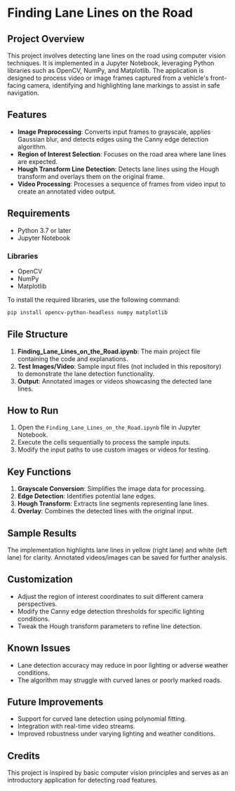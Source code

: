 # Finding Lane Lines on the Road

## Project Overview
This project involves detecting lane lines on the road using computer vision techniques. It is implemented in a Jupyter Notebook, leveraging Python libraries such as OpenCV, NumPy, and Matplotlib. The application is designed to process video or image frames captured from a vehicle's front-facing camera, identifying and highlighting lane markings to assist in safe navigation.

## Features
- **Image Preprocessing**: Converts input frames to grayscale, applies Gaussian blur, and detects edges using the Canny edge detection algorithm.
- **Region of Interest Selection**: Focuses on the road area where lane lines are expected.
- **Hough Transform Line Detection**: Detects lane lines using the Hough transform and overlays them on the original frame.
- **Video Processing**: Processes a sequence of frames from video input to create an annotated video output.

## Requirements
- Python 3.7 or later
- Jupyter Notebook

### Libraries
- OpenCV
- NumPy
- Matplotlib

To install the required libraries, use the following command:
```bash
pip install opencv-python-headless numpy matplotlib
```

## File Structure
1. **Finding_Lane_Lines_on_the_Road.ipynb**: The main project file containing the code and explanations.
2. **Test Images/Video**: Sample input files (not included in this repository) to demonstrate the lane detection functionality.
3. **Output**: Annotated images or videos showcasing the detected lane lines.

## How to Run
1. Open the `Finding_Lane_Lines_on_the_Road.ipynb` file in Jupyter Notebook.
2. Execute the cells sequentially to process the sample inputs.
3. Modify the input paths to use custom images or videos for testing.

## Key Functions
1. **Grayscale Conversion**: Simplifies the image data for processing.
2. **Edge Detection**: Identifies potential lane edges.
3. **Hough Transform**: Extracts line segments representing lane lines.
4. **Overlay**: Combines the detected lines with the original input.

## Sample Results
The implementation highlights lane lines in yellow (right lane) and white (left lane) for clarity. Annotated videos/images can be saved for further analysis.

## Customization
- Adjust the region of interest coordinates to suit different camera perspectives.
- Modify the Canny edge detection thresholds for specific lighting conditions.
- Tweak the Hough transform parameters to refine line detection.

## Known Issues
- Lane detection accuracy may reduce in poor lighting or adverse weather conditions.
- The algorithm may struggle with curved lanes or poorly marked roads.

## Future Improvements
- Support for curved lane detection using polynomial fitting.
- Integration with real-time video streams.
- Improved robustness under varying lighting and weather conditions.

## Credits
This project is inspired by basic computer vision principles and serves as an introductory application for detecting road features.

